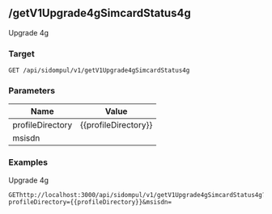 ## /getV1Upgrade4gSimcardStatus4g
Upgrade 4g

### Target
```
GET /api/sidompul/v1/getV1Upgrade4gSimcardStatus4g
```

### Parameters
Name | Value
--- | ---
profileDirectory|{{profileDirectory}}
msisdn|



### Examples
Upgrade 4g
```
GEThttp://localhost:3000/api/sidompul/v1/getV1Upgrade4gSimcardStatus4g?profileDirectory={{profileDirectory}}&msisdn=


```

